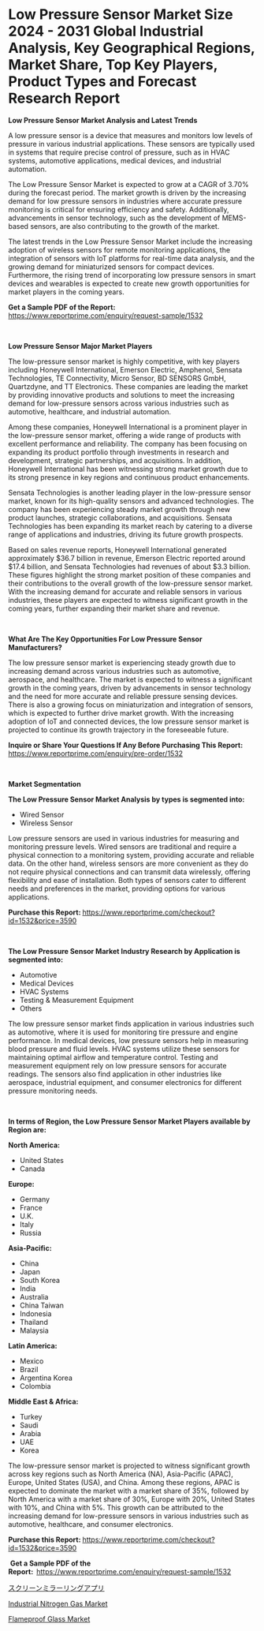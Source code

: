 <p><h1>Low Pressure Sensor Market Size 2024 - 2031 Global Industrial Analysis, Key Geographical Regions, Market Share, Top Key Players, Product Types and Forecast Research Report</h1></p><p><strong>Low Pressure Sensor Market Analysis and Latest Trends</strong></p>
<p><p>A low pressure sensor is a device that measures and monitors low levels of pressure in various industrial applications. These sensors are typically used in systems that require precise control of pressure, such as in HVAC systems, automotive applications, medical devices, and industrial automation.</p><p>The Low Pressure Sensor Market is expected to grow at a CAGR of 3.70% during the forecast period. The market growth is driven by the increasing demand for low pressure sensors in industries where accurate pressure monitoring is critical for ensuring efficiency and safety. Additionally, advancements in sensor technology, such as the development of MEMS-based sensors, are also contributing to the growth of the market.</p><p>The latest trends in the Low Pressure Sensor Market include the increasing adoption of wireless sensors for remote monitoring applications, the integration of sensors with IoT platforms for real-time data analysis, and the growing demand for miniaturized sensors for compact devices. Furthermore, the rising trend of incorporating low pressure sensors in smart devices and wearables is expected to create new growth opportunities for market players in the coming years.</p></p>
<p><strong>Get a Sample PDF of the Report:&nbsp;</strong> <a href="https://www.reportprime.com/enquiry/request-sample/1532">https://www.reportprime.com/enquiry/request-sample/1532</a></p>
<p>&nbsp;</p>
<p><strong>Low Pressure Sensor Major Market Players</strong></p>
<p><p>The low-pressure sensor market is highly competitive, with key players including Honeywell International, Emerson Electric, Amphenol, Sensata Technologies, TE Connectivity, Micro Sensor, BD SENSORS GmbH, Quartzdyne, and TT Electronics. These companies are leading the market by providing innovative products and solutions to meet the increasing demand for low-pressure sensors across various industries such as automotive, healthcare, and industrial automation.</p><p>Among these companies, Honeywell International is a prominent player in the low-pressure sensor market, offering a wide range of products with excellent performance and reliability. The company has been focusing on expanding its product portfolio through investments in research and development, strategic partnerships, and acquisitions. In addition, Honeywell International has been witnessing strong market growth due to its strong presence in key regions and continuous product enhancements.</p><p>Sensata Technologies is another leading player in the low-pressure sensor market, known for its high-quality sensors and advanced technologies. The company has been experiencing steady market growth through new product launches, strategic collaborations, and acquisitions. Sensata Technologies has been expanding its market reach by catering to a diverse range of applications and industries, driving its future growth prospects.</p><p>Based on sales revenue reports, Honeywell International generated approximately $36.7 billion in revenue, Emerson Electric reported around $17.4 billion, and Sensata Technologies had revenues of about $3.3 billion. These figures highlight the strong market position of these companies and their contributions to the overall growth of the low-pressure sensor market. With the increasing demand for accurate and reliable sensors in various industries, these players are expected to witness significant growth in the coming years, further expanding their market share and revenue.</p></p>
<p>&nbsp;</p>
<p><strong>What Are The Key Opportunities For Low Pressure Sensor Manufacturers?</strong></p>
<p><p>The low pressure sensor market is experiencing steady growth due to increasing demand across various industries such as automotive, aerospace, and healthcare. The market is expected to witness a significant growth in the coming years, driven by advancements in sensor technology and the need for more accurate and reliable pressure sensing devices. There is also a growing focus on miniaturization and integration of sensors, which is expected to further drive market growth. With the increasing adoption of IoT and connected devices, the low pressure sensor market is projected to continue its growth trajectory in the foreseeable future.</p></p>
<p><strong>Inquire or Share Your Questions If Any Before Purchasing This Report:</strong> <a href="https://www.reportprime.com/enquiry/pre-order/1532">https://www.reportprime.com/enquiry/pre-order/1532</a></p>
<p>&nbsp;</p>
<p><strong>Market Segmentation</strong></p>
<p><strong>The Low Pressure Sensor Market Analysis by types is segmented into:</strong></p>
<p><ul><li>Wired Sensor</li><li>Wireless Sensor</li></ul></p>
<p><p>Low pressure sensors are used in various industries for measuring and monitoring pressure levels. Wired sensors are traditional and require a physical connection to a monitoring system, providing accurate and reliable data. On the other hand, wireless sensors are more convenient as they do not require physical connections and can transmit data wirelessly, offering flexibility and ease of installation. Both types of sensors cater to different needs and preferences in the market, providing options for various applications.</p></p>
<p><strong>Purchase this Report:&nbsp;</strong><a href="https://www.reportprime.com/checkout?id=1532&price=3590">https://www.reportprime.com/checkout?id=1532&price=3590</a></p>
<p>&nbsp;</p>
<p><strong>The Low Pressure Sensor Market Industry Research by Application is segmented into:</strong></p>
<p><ul><li>Automotive</li><li>Medical Devices</li><li>HVAC Systems</li><li>Testing & Measurement Equipment</li><li>Others</li></ul></p>
<p><p>The low pressure sensor market finds application in various industries such as automotive, where it is used for monitoring tire pressure and engine performance. In medical devices, low pressure sensors help in measuring blood pressure and fluid levels. HVAC systems utilize these sensors for maintaining optimal airflow and temperature control. Testing and measurement equipment rely on low pressure sensors for accurate readings. The sensors also find application in other industries like aerospace, industrial equipment, and consumer electronics for different pressure monitoring needs.</p></p>
<p>&nbsp;</p>
<p><strong>In terms of Region, the Low Pressure Sensor Market Players available by Region are:</strong></p>
<p>
    <p> <strong> North America: </strong>
        <ul>
            <li>United States</li>
            <li>Canada</li>
        </ul>
        </p> 
    <p> <strong> Europe: </strong>
        <ul>
            <li>Germany</li>
            <li>France</li>
            <li>U.K.</li>
            <li>Italy</li>
            <li>Russia</li>
        </ul>
        </p> 
    <p> <strong> Asia-Pacific: </strong>
        <ul>
            <li>China</li>
            <li>Japan</li>
            <li>South Korea</li>
            <li>India</li>
            <li>Australia</li>
            <li>China Taiwan</li>
            <li>Indonesia</li>
            <li>Thailand</li>
            <li>Malaysia</li>
        </ul>
        </p> 
    <p> <strong> Latin America: </strong>
        <ul>
            <li>Mexico</li>
            <li>Brazil</li>
            <li>Argentina Korea</li>
            <li>Colombia</li>
        </ul>
        </p> 
    <p> <strong> Middle East & Africa: </strong>
        <ul>
            <li>Turkey</li>
            <li>Saudi</li>
            <li>Arabia</li>
            <li>UAE</li>
            <li>Korea</li>
        </ul>
    </p>
    </p>
<p><p>The low-pressure sensor market is projected to witness significant growth across key regions such as North America (NA), Asia-Pacific (APAC), Europe, United States (USA), and China. Among these regions, APAC is expected to dominate the market with a market share of 35%, followed by North America with a market share of 30%, Europe with 20%, United States with 10%, and China with 5%. This growth can be attributed to the increasing demand for low-pressure sensors in various industries such as automotive, healthcare, and consumer electronics.</p></p>
<p><strong>Purchase this Report: </strong><a href="https://www.reportprime.com/checkout?id=1532&price=3590">https://www.reportprime.com/checkout?id=1532&price=3590</a></p>
<p>&nbsp;<strong>Get a Sample PDF of the Report:&nbsp;&nbsp;</strong><a href="https://www.reportprime.com/enquiry/request-sample/1532">https://www.reportprime.com/enquiry/request-sample/1532</a></p>
<p><strong></strong></p>
<p><p><a href="https://github.com/oafhukehf4709715/Market-Research-Report-List-1/blob/main/94931509668.md">スクリーンミラーリングアプリ</a></p><p><a href="https://changeable-paste-463.notion.site/Industrial-Nitrogen-Gas-Market-Analysis-Examines-its-Scope-on-Growth-Opportunities-and-Forecasted-T-b5ac4ed903024e92adf81cdb47c22522">Industrial Nitrogen Gas Market</a></p><p><a href="https://fuschia-pecorino-a6d.notion.site/Flameproof-Glass-Market-Furnish-Information-about-Market-Size-Market-Share-Market-Dynamics-and-Pr-6ff1d0ee3f2546f38b77a5c392ad0e19">Flameproof Glass Market</a></p></p>